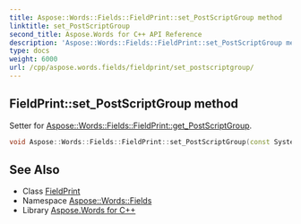 ```yaml
---
title: Aspose::Words::Fields::FieldPrint::set_PostScriptGroup method
linktitle: set_PostScriptGroup
second_title: Aspose.Words for C++ API Reference
description: 'Aspose::Words::Fields::FieldPrint::set_PostScriptGroup method. Setter for Aspose::Words::Fields::FieldPrint::get_PostScriptGroup in C++.'
type: docs
weight: 6000
url: /cpp/aspose.words.fields/fieldprint/set_postscriptgroup/
---
```

## FieldPrint::set_PostScriptGroup method


Setter for [Aspose::Words::Fields::FieldPrint::get_PostScriptGroup](../get_postscriptgroup/).

```cpp
void Aspose::Words::Fields::FieldPrint::set_PostScriptGroup(const System::String &value)
```

## See Also

* Class [FieldPrint](../)
* Namespace [Aspose::Words::Fields](../../)
* Library [Aspose.Words for C++](../../../)

